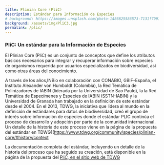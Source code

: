```yaml
---
title: Plinian Core (PliC)
description: Estándar para Información de Especies
# background: https://images.unsplash.com/photo-1486825586573-7131f7991bdd?auto=format&w=2000
background: /assets/img/PliC3.jpg 
permalink: /plic/
---
```


### PliC: Un estándar para la Información de Especies

El Plinian Core (PliC) es un conjunto de conceptos que define los atributos básicos necesarios para integrar y recuperar información sobre especies de organismos requerida por usuarios especializados en biodiversidad, así como otras áreas del conocimiento. 

A través de los años,INBio en colaboración con CONABIO, GBIF-España, el Instituto Alexander von Humboldt (Colombia), la Red Temática de Polinizadores de IABIN (liderada por la Universidad de Sao Paulo), la la Red Temática de Especímenes y Especies de IABIN (SSTN-IABIN) y la Universidad de Granada han trabajado en la definición de este estándar desde el 2004. En el 2013, TDWG, la iniciativa que lidera al mundo en la definición de estándares para datos de biodiversidad, creó el grupo de interés sobre información de especies donde el estándar PLIC continúa el proceso de desarrollo y adopción por parte de la comunidad internacional. Un detalle de la historia de este proceso viene en la página de la propuesta del estándar en TDWG](https://www.tdwg.org/community/species/plinian-core/#history/context

La documentación completa del estándar, incluyendo un detalle de la historia del proceso que ha seguido su creación, está disponible en la página de la propuesta del [PliC, en el sitio web de TDWG](https://code.google.com/p/pliniancore)
